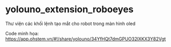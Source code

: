 # yolouno_extension_roboeyes
Thư viện các khối lệnh tạo mắt cho robot trong màn hình oled

Code minh họa:
https://app.ohstem.vn/#!/share/yolouno/34YfHQt7dmGPUO32lXKX3Y82Vgt
